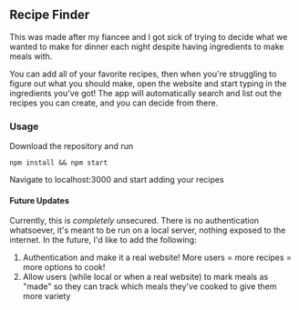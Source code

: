 ## Recipe Finder

This was made after my fiancee and I got sick of trying to decide what we wanted to make for dinner each night despite having ingredients to make meals with.

You can add all of your favorite recipes, then when you're struggling to figure out what you should make, open the website and start typing in the ingredients you've got! The app will automatically search and list out the recipes you can create, and you can decide from there.

### Usage

Download the repository and run

``` npm install && npm start ```

Navigate to localhost:3000 and start adding your recipes

#### Future Updates

Currently, this is _completely_ unsecured. There is no authentication whatsoever, it's meant to be run on a local server, nothing exposed to the internet. In the future, I'd like to add the following:

1) Authentication and make it a real website! More users = more recipes = more options to cook!
2) Allow users (while local or when a real website) to mark meals as "made" so they can track which meals they've cooked to give them more variety